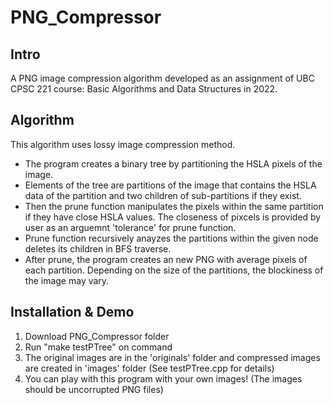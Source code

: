 # PNG_Compressor
## Intro
A PNG image compression algorithm developed as an assignment of UBC CPSC 221 course: Basic Algorithms and Data Structures in 2022.
## Algorithm
This algorithm uses lossy image compression method. 
- The program creates a binary tree by partitioning the HSLA pixels of the image. 
- Elements of the tree are partitions of the image that contains the HSLA data of the partition and two children of sub-partitions if they exist. 
- Then the prune function manipulates the pixels within the same partition if they have close HSLA values. The closeness of pixcels is provided by user as an arguemnt 'tolerance' for prune function.
- Prune function recursively anayzes the partitions within the given node deletes its children in BFS traverse.
- After prune, the program creates an new PNG with average pixels of each partition. Depending on the size of the partitions, the blockiness of the image may vary.


## Installation & Demo
1. Download PNG_Compressor folder
2. Run "make testPTree" on command
3. The original images are in the 'originals' folder and compressed images are created in 'images' folder (See testPTree.cpp for details)
4. You can play with this program with your own images! (The images should be uncorrupted PNG files)
